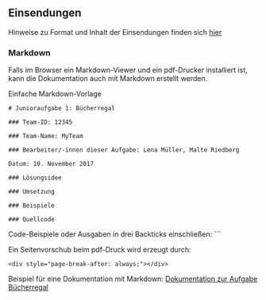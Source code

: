 ## Einsendungen

Hinweise zu Format und Inhalt der Einsendungen finden sich [hier](https://bwinf.de/bundeswettbewerb/teilnehmen/vorlagen/)

### Markdown

Falls im Browser ein Markdown-Viewer und ein pdf-Drucker installiert ist, kann die Dokumentation auch mit
Markdown erstellt werden.

Einfache Markdown-Vorlage

```
# Junioraufgabe 1: Bücherregal

### Team-ID: 12345

### Team-Name: MyTeam

### Bearbeiter/-innen dieser Aufgabe: Lena Müller, Malte Riedberg

Datum: 10. November 2017

### Lösungsidee

### Umsetzung

### Beispiele

### Quellcode

```

Code-Beispiele oder Ausgaben in drei Backticks einschließen: ```

Ein Seitenvorschub beim pdf-Druck wird erzeugt durch:

```
<div style="page-break-after: always;"></div>
```

Beispiel für eine Dokumentation mit Markdown: [Dokumentation zur Aufgabe Bücherregal](../buecherregal/buecherregal_docu.md)
